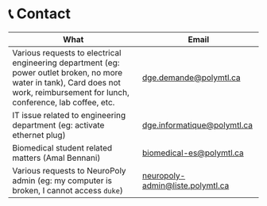 # <span>📞</span> Contact


| What                                                                                                   | Email                            |
|--------------------------------------------------------------------------------------------------------|----------------------------------|
| Various requests to electrical engineering department (eg: power outlet broken, no more water in tank), Card does not work, reimbursement for lunch, conference, lab coffee, etc. | dge.demande@polymtl.ca           |
| IT issue related to engineering department (eg: activate ethernet plug)                                | dge.informatique@polymtl.ca      |
| Biomedical student related matters (Amal Bennani)                                                      | biomedical-es@polymtl.ca         |
| Various requests to NeuroPoly admin (eg: my computer is broken, I cannot access `duke`)                | neuropoly-admin@liste.polymtl.ca |
